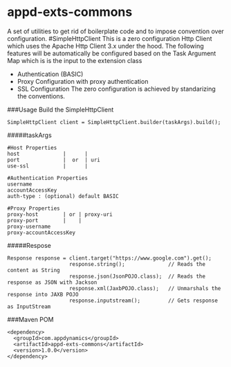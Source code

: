 appd-exts-commons
=================

A set of utilities to get rid of boilerplate code and to impose convention over configuration.
#SimpleHttpClient
This is a zero configuration Http Client which uses the Apache Http Client 3.x under the hood. The following features will be automatically be configured based on the Task Argument Map which is is the input to the extension class
- Authentication (BASIC)
- Proxy Configuration with proxy authentication
- SSL Configuration
The zero configuration is achieved by standarizing the conventions.

###Usage
Build the SimpleHttpClient
```
SimpleHttpClient client = SimpleHttpClient.builder(taskArgs).build();
```
#####taskArgs
```
#Host Properties
host              |      |
port              |  or  | uri
use-ssl           |      |

#Authentication Properties
username
accountAccessKey
auth-type : (optional) default BASIC

#Proxy Properties
proxy-host        | or | proxy-uri
proxy-port        |    |
proxy-username
proxy-accountAccessKey
```

#####Respose
```
Response response = client.target("https://www.google.com").get();
                    response.string();              // Reads the content as String
                    response.json(JsonPOJO.class);  // Reads the response as JSON with Jackson
                    response.xml(JaxbPOJO.class);   // Unmarshals the response into JAXB POJO
                    response.inputstream();         // Gets response as InputStream
```
###Maven POM
```
<dependency>
  <groupId>com.appdynamics</groupId>
  <artifactId>appd-exts-commons</artifactId>
  <version>1.0.0</version>
</dependency>
```
